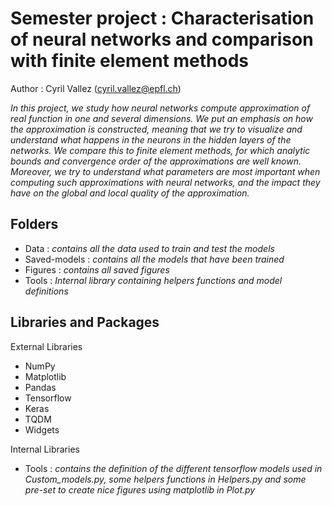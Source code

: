 # Semester project : Characterisation of neural networks and comparison with finite element methods

Author : Cyril Vallez (<cyril.vallez@epfl.ch>)

_In this project, we study how neural networks compute approximation of real function in one and several dimensions. We put an emphasis on how the approximation is constructed, meaning that we try to visualize and understand what happens in the neurons in the hidden layers of the networks. We compare this to finite element methods, for which analytic bounds and convergence order of the approximations are well known. Moreover, we try to understand what parameters are most important when computing such approximations with neural networks, and the impact they have on the global and local quality of the approximation._

## Folders
- Data : *contains all the data used to train and test the models*
- Saved-models : *contains all the models that have been trained* 
- Figures : *contains all saved figures*
- Tools : *Internal library containing helpers functions and model definitions*

## Libraries and Packages
External Libraries
- NumPy
- Matplotlib
- Pandas
- Tensorflow
- Keras
- TQDM
- Widgets

Internal Libraries
- Tools : *contains the definition of the different tensorflow models used in _Custom_models.py_, some helpers functions in _Helpers.py_ and some pre-set to create nice figures using matplotlib in _Plot.py_*
